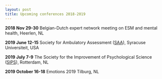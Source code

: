```yaml
---
layout: post
title: Upcoming conferences 2018-2019
---
```


**2018 Nov 29-30**       Belgian-Dutch expert network meeting on ESM and mental health, Heerlen, NL

**2019 June 12-15**	    Society for Ambulatory Assessment ([SAA](http://ambulatory-assessment.org/)), Syracuse Universiteit, USA 

**2019 July 7-9**	      The Society for the Improvement of Psychological Science ([SIPS](https://improvingpsych.org/meetings/)), Rotterdam, NL

**2019 October 16-18**	  Emotions 2019 Tilburg, NL
